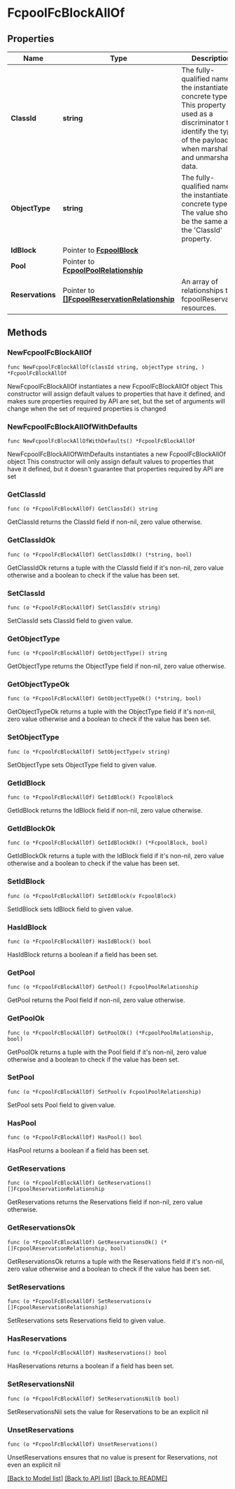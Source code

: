 # FcpoolFcBlockAllOf

## Properties

Name | Type | Description | Notes
------------ | ------------- | ------------- | -------------
**ClassId** | **string** | The fully-qualified name of the instantiated, concrete type. This property is used as a discriminator to identify the type of the payload when marshaling and unmarshaling data. | [default to "fcpool.FcBlock"]
**ObjectType** | **string** | The fully-qualified name of the instantiated, concrete type. The value should be the same as the &#39;ClassId&#39; property. | [default to "fcpool.FcBlock"]
**IdBlock** | Pointer to [**FcpoolBlock**](FcpoolBlock.md) |  | [optional] 
**Pool** | Pointer to [**FcpoolPoolRelationship**](FcpoolPoolRelationship.md) |  | [optional] 
**Reservations** | Pointer to [**[]FcpoolReservationRelationship**](FcpoolReservationRelationship.md) | An array of relationships to fcpoolReservation resources. | [optional] [readonly] 

## Methods

### NewFcpoolFcBlockAllOf

`func NewFcpoolFcBlockAllOf(classId string, objectType string, ) *FcpoolFcBlockAllOf`

NewFcpoolFcBlockAllOf instantiates a new FcpoolFcBlockAllOf object
This constructor will assign default values to properties that have it defined,
and makes sure properties required by API are set, but the set of arguments
will change when the set of required properties is changed

### NewFcpoolFcBlockAllOfWithDefaults

`func NewFcpoolFcBlockAllOfWithDefaults() *FcpoolFcBlockAllOf`

NewFcpoolFcBlockAllOfWithDefaults instantiates a new FcpoolFcBlockAllOf object
This constructor will only assign default values to properties that have it defined,
but it doesn't guarantee that properties required by API are set

### GetClassId

`func (o *FcpoolFcBlockAllOf) GetClassId() string`

GetClassId returns the ClassId field if non-nil, zero value otherwise.

### GetClassIdOk

`func (o *FcpoolFcBlockAllOf) GetClassIdOk() (*string, bool)`

GetClassIdOk returns a tuple with the ClassId field if it's non-nil, zero value otherwise
and a boolean to check if the value has been set.

### SetClassId

`func (o *FcpoolFcBlockAllOf) SetClassId(v string)`

SetClassId sets ClassId field to given value.


### GetObjectType

`func (o *FcpoolFcBlockAllOf) GetObjectType() string`

GetObjectType returns the ObjectType field if non-nil, zero value otherwise.

### GetObjectTypeOk

`func (o *FcpoolFcBlockAllOf) GetObjectTypeOk() (*string, bool)`

GetObjectTypeOk returns a tuple with the ObjectType field if it's non-nil, zero value otherwise
and a boolean to check if the value has been set.

### SetObjectType

`func (o *FcpoolFcBlockAllOf) SetObjectType(v string)`

SetObjectType sets ObjectType field to given value.


### GetIdBlock

`func (o *FcpoolFcBlockAllOf) GetIdBlock() FcpoolBlock`

GetIdBlock returns the IdBlock field if non-nil, zero value otherwise.

### GetIdBlockOk

`func (o *FcpoolFcBlockAllOf) GetIdBlockOk() (*FcpoolBlock, bool)`

GetIdBlockOk returns a tuple with the IdBlock field if it's non-nil, zero value otherwise
and a boolean to check if the value has been set.

### SetIdBlock

`func (o *FcpoolFcBlockAllOf) SetIdBlock(v FcpoolBlock)`

SetIdBlock sets IdBlock field to given value.

### HasIdBlock

`func (o *FcpoolFcBlockAllOf) HasIdBlock() bool`

HasIdBlock returns a boolean if a field has been set.

### GetPool

`func (o *FcpoolFcBlockAllOf) GetPool() FcpoolPoolRelationship`

GetPool returns the Pool field if non-nil, zero value otherwise.

### GetPoolOk

`func (o *FcpoolFcBlockAllOf) GetPoolOk() (*FcpoolPoolRelationship, bool)`

GetPoolOk returns a tuple with the Pool field if it's non-nil, zero value otherwise
and a boolean to check if the value has been set.

### SetPool

`func (o *FcpoolFcBlockAllOf) SetPool(v FcpoolPoolRelationship)`

SetPool sets Pool field to given value.

### HasPool

`func (o *FcpoolFcBlockAllOf) HasPool() bool`

HasPool returns a boolean if a field has been set.

### GetReservations

`func (o *FcpoolFcBlockAllOf) GetReservations() []FcpoolReservationRelationship`

GetReservations returns the Reservations field if non-nil, zero value otherwise.

### GetReservationsOk

`func (o *FcpoolFcBlockAllOf) GetReservationsOk() (*[]FcpoolReservationRelationship, bool)`

GetReservationsOk returns a tuple with the Reservations field if it's non-nil, zero value otherwise
and a boolean to check if the value has been set.

### SetReservations

`func (o *FcpoolFcBlockAllOf) SetReservations(v []FcpoolReservationRelationship)`

SetReservations sets Reservations field to given value.

### HasReservations

`func (o *FcpoolFcBlockAllOf) HasReservations() bool`

HasReservations returns a boolean if a field has been set.

### SetReservationsNil

`func (o *FcpoolFcBlockAllOf) SetReservationsNil(b bool)`

 SetReservationsNil sets the value for Reservations to be an explicit nil

### UnsetReservations
`func (o *FcpoolFcBlockAllOf) UnsetReservations()`

UnsetReservations ensures that no value is present for Reservations, not even an explicit nil

[[Back to Model list]](../README.md#documentation-for-models) [[Back to API list]](../README.md#documentation-for-api-endpoints) [[Back to README]](../README.md)


